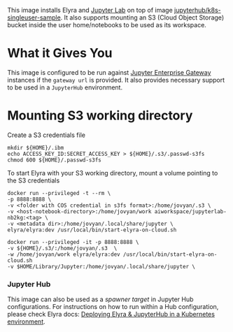 <!--
{% comment %}
Copyright 2018-2020 IBM Corporation

Licensed under the Apache License, Version 2.0 (the "License");
you may not use this file except in compliance with the License.
You may obtain a copy of the License at

http://www.apache.org/licenses/LICENSE-2.0

Unless required by applicable law or agreed to in writing, software
distributed under the License is distributed on an "AS IS" BASIS,
WITHOUT WARRANTIES OR CONDITIONS OF ANY KIND, either express or implied.
See the License for the specific language governing permissions and
limitations under the License.
{% endcomment %}
-->

This image installs Elyra and [Jupyter Lab](https://github.com/jupyterlab/jupyterlab) on top of image
[jupyterhub/k8s-singleuser-sample](https://hub.docker.com/r/jupyterhub/k8s-singleuser-sample). It also supports
mounting an S3 (Cloud Object Storage) bucket inside the user home/notebooks to be used as its workspace.

# What it Gives You
This image is configured to be run against [Jupyter Enterprise Gateway](http://jupyter-enterprise-gateway.readthedocs.io/en/latest/)
instances if the `gateway url` is provided. It also provides necessary support to be used in a `JupyterHub` environment.

# Mounting S3 working directory

Create a S3 credentials file

    mkdir ${HOME}/.ibm
    echo ACCESS_KEY_ID:SECRET_ACCESS_KEY > ${HOME}/.s3/.passwd-s3fs
    chmod 600 ${HOME}/.passwd-s3fs

To start Elyra with your S3 working directory, mount a volume pointing to the S3 credentials

    docker run --privileged -t --rm \
    -p 8888:8888 \
    -v <folder with COS credential in s3fs format>:/home/jovyan/.s3 \
    -v <host-notebook-directory>:/home/jovyan/work aiworkspace/jupyterlab-nb2kg:<tag> \
    -v <metadata dir>:/home/jovyan/.local/share/jupyter \
    elyra/elyra:dev /usr/local/bin/start-elyra-on-cloud.sh

    docker run --privileged -it -p 8888:8888 \
    -v ${HOME}/.s3/:/home/jovyan/.s3  \
    -w /home/jovyan/work elyra/elyra:dev /usr/local/bin/start-elyra-on-cloud.sh
    -v $HOME/Library/Jupyter:/home/jovyan/.local/share/jupyter \

 
### Jupyter Hub
This image can also be used as a _spawner target_ in Jupyter Hub configurations.
For instructions on how to run within a Hub configuration, please check Elyra docs:
[Deploying Elyra & JupyterHub in a Kubernetes environment](https://elyra.readthedocs.io/en/latest/recipes/deploying-elyra-in-a-jupyterhub-environment.html).
